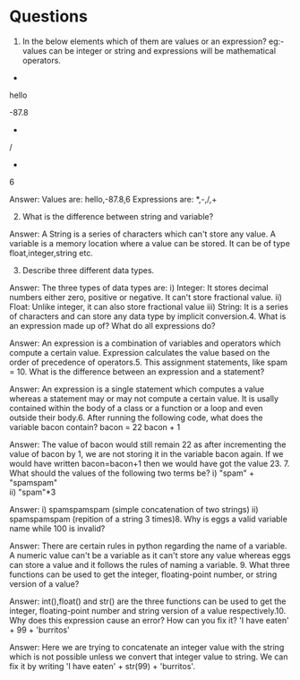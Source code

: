 # Questions

1. In the below elements which of them are values or an expression? eg:- values can be
integer or string and expressions will be mathematical operators.
*
hello

-87.8

-

/

+

6

Answer:
Values are: hello,-87.8,6
Expressions are: *,-,/,+

2. What is the difference between string and variable?

Answer: A String is a series of characters which can't store any value.
        A variable is a memory location where a value can be stored. It can be of type float,integer,string etc.


3. Describe three different data types.

Answer: The three types of data types are:
         i) Integer: It stores decimal numbers either zero, positive or negative. It can't store fractional value.
         ii) Float: Unlike integer, it can also store fractional value
         iii) String: It is a series of characters and can store any data type by implicit conversion.4. What is an expression made up of? What do all expressions do?

Answer: An expression is a combination of variables and operators which compute a certain value. Expression calculates the value
        based on the order of precedence of operators.5. This assignment statements, like spam = 10. What is the difference between an
expression and a statement?

Answer: An expression is a single statement which computes a value whereas a statement may or may not compute a certain
        value. It is usally contained within the body of a class or a function or a loop and even outside their body.6. After running the following code, what does the variable bacon contain?
   bacon = 22
   bacon + 1

Answer: The value of bacon would still remain 22 as after incrementing the value of bacon by 1, we are not storing it
        in the variable bacon again. If we would have written bacon=bacon+1 then we would have got the value 23.
7. What should the values of the following two terms be?
i) "spam" + "spamspam"   
ii) "spam"*3 

Answer: i) spamspamspam   (simple concatenation of two strings)
        ii) spamspamspam   (repition of a string 3 times)8. Why is eggs a valid variable name while 100 is invalid?

Answer: There are certain rules in python regarding the name of a variable. A numeric value can't be a variable as it can't             store any value whereas eggs can store a value and it follows the rules of naming a variable. 9. What three functions can be used to get the integer, floating-point number, or string
version of a value?

Answer: int(),float() and str() are the three functions can be used to get the integer, floating-point number and string
version of a value respectively.10. Why does this expression cause an error? How can you fix it?
'I have eaten' + 99 + 'burritos'

Answer: Here we are trying to concatenate an integer value with the string which is not possible unless we convert that integer
        value to string. We can fix it by writing 'I have eaten' + str(99) + 'burritos'.

```python

```
